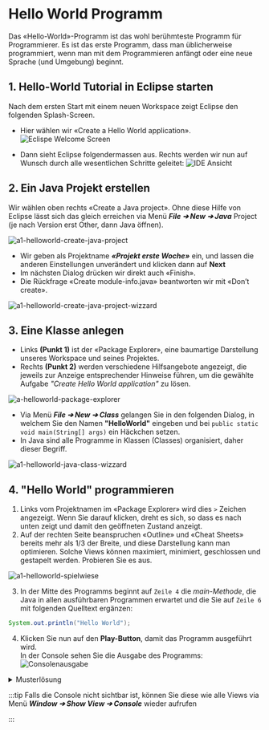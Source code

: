 # Hello World Programm

Das «Hello-World»-Programm ist das wohl berühmteste Programm für Programmierer.
Es ist das erste Programm, dass man üblicherweise programmiert, wenn man mit dem
Programmieren anfängt oder eine neue Sprache (und Umgebung) beginnt.

## 1. Hello-World Tutorial in Eclipse starten

Nach dem ersten Start mit einem neuen Workspace zeigt Eclipse den folgenden
Splash-Screen.

- Hier wählen wir «Create a Hello World application».
  ![Eclispe Welcome Screen](../../images/helloworld/a1-helloworld-eclipse-welcome-screen.png)

- Dann sieht Eclipse folgendermassen aus. Rechts werden wir nun auf Wunsch durch
  alle wesentlichen Schritte geleitet:
  ![IDE Ansicht](../../images/helloworld/a1-helloworld-create-hello-world-tutorial-start.png)

## 2. Ein Java Projekt erstellen

Wir wählen oben rechts «Create a Java project». Ohne diese Hilfe von Eclipse
lässt sich das gleich erreichen via Menü _**File ➔ New ➔ Java**_ Project (je
nach Version erst Other, dann Java öffnen).

![a1-helloworld-create-java-project](../../images/helloworld/a1-helloworld-create-java-project.png)

- Wir geben als Projektname _**«Projekt erste Woche»**_ ein, und lassen die
  anderen Einstellungen unverändert und klicken dann auf **Next**
- Im nächsten Dialog drücken wir direkt auch «Finish».
- Die Rückfrage «Create module-info.java» beantworten wir mit «Don’t create».

![a1-helloworld-create-java-project-wizzard](../../images/helloworld/a1-helloworld-create-java-project-wizzard.png#center)

## 3. Eine Klasse anlegen

- Links **(Punkt 1)** ist der «Package Explorer», eine baumartige Darstellung
  unseres Workspace und seines Projektes.
- Rechts **(Punkt 2)** werden verschiedene Hilfsangebote angezeigt, die jeweils
  zur Anzeige entsprechender Hinweise führen, um die gewählte Aufgabe _"Create
  Hello World application"_ zu lösen.

![a-helloworld-package-explorer](../../images/helloworld/a-helloworld-package-explorer.png)

- Via Menü _**File ➔ New ➔ Class**_ gelangen Sie in den folgenden Dialog, in
  welchem Sie den Namen **"HelloWorld"** eingeben und bei
  `public static void main(String[] args)` ein Häckchen setzen.
- In Java sind alle Programme in Klassen (Classes) organisiert, daher dieser
  Begriff.

![a1-helloworld-java-class-wizzard](../../images/helloworld/a1-helloworld-java-class-wizzard.png#center)

## 4. "Hello World" programmieren

1.  Links vom Projektnamen im «Package Explorer» wird dies `>` Zeichen
    angezeigt. Wenn Sie darauf klicken, dreht es sich, so dass es nach unten
    zeigt und damit den geöffneten Zustand anzeigt.
2.  Auf der rechten Seite beanspruchen «Outline» und «Cheat Sheets» bereits mehr
    als 1/3 der Breite, und diese Darstellung kann man optimieren. Solche Views
    können maximiert, minimiert, geschlossen und gestapelt werden. Probieren Sie
    es aus.

![a1-helloworld-spielwiese](../../images/helloworld/a1-helloworld-spielwiese.png)

3. In der Mitte des Programms beginnt auf `Zeile 4` die _main-Methode_, die Java
   in allen ausführbaren Programmen erwartet und die Sie auf `Zeile 6` mit
   folgenden Quelltext ergänzen:

```java
System.out.println("Hello World");
```

4. Klicken Sie nun auf den **Play-Button**, damit das Programm ausgeführt
   wird.<br/> In der Console sehen Sie die Ausgabe des Programms:
   ![Consolenausgabe](../../images/helloworld/a1-helloworld-ausgabe.png)

<details><summary>Musterlösung</summary>

```java title="HelloWorld.java"
public class HelloWorld {
  public static void main(String[] args) {
    // highlight-next-line
    System.out.println("Hello World");
  }
}
```

</details>

:::tip Falls die Console nicht sichtbar ist, können Sie diese wie alle Views via
Menü _**Window ➔ Show View ➔ Console**_ wieder aufrufen

:::

